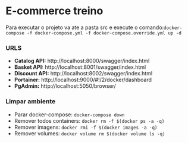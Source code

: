 # E-commerce treino
Para executar o projeto va ate a pasta src e execute o comando:`docker-compose -f docker-compose.yml -f docker-compose.override.yml up -d`   

### URLS
- **Catalog API:** http://localhost:8000/swagger/index.html
- **Basket API:** http://localhost:8001/swagger/index.html
- **Discount API:** http://localhost:8002/swagger/index.html
- **Portainer:** http://localhost:9000/#!/2/docker/dashboard
- **PgAdmin:** http://localhost:5050/browser/


### Limpar ambiente
- Parar docker-compose: `docker-compose down`
- Remover todos containers: `docker rm -f $(docker ps -a -q)`
- Remover imagens: `docker rmi -f $(docker images -a -q)`
- Remover volumes: `docker volume rm $(docker volume ls -q)`
